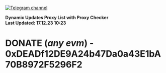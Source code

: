 [![Telegram channel](https://img.shields.io/endpoint?url=https://runkit.io/damiankrawczyk/telegram-badge/branches/master?url=https://t.me/n4z4v0d)](https://t.me/n4z4v0d) 

**Dynamic Updates Proxy List with Proxy Checker**  
**Last Updated: 17.12.23 10:23**

# DONATE (_any evm_) - 0xDEADf12DE9A24b47Da0a43E1bA70B8972F5296F2
